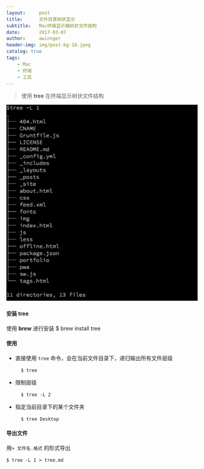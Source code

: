 ```yaml
---
layout:     post
title:      文件目录树状显示
subtitle:   Mac终端显示输树状文件结构
date:       2017-03-07
author:     awinnger
header-img: img/post-bg-18.jpeg
catalog: true
tags:
    - Mac
    - 终端
    - 工具
---
```


> 使用 **tree** 在终端显示树状文件结构

![](/img/tree-sample.png)

#### 安装 tree
使用 **brew** 进行安装
	$ brew install tree

#### 使用
- 直接使用 `tree` 命令，会在当前文件目录下，递归输出所有文件层级

		$ tree

- 限制层级

		$ tree -L 2

- 指定当前目录下的某个文件夹

		$ tree Desktop

#### 导出文件
用`> 文件名.格式` 的形式导出

	$ tree -L 1 > tree.md
